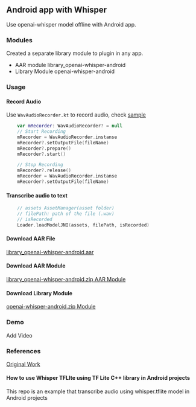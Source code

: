 ## Android app with Whisper

Use openai-whisper model offline with Android app.

### Modules
Created a separate library module to plugin in any app.

- AAR module library_openai-whisper-android
- Library Module openai-whisper-android

### Usage
#### Record Audio
Use `WavAudioRecorder.kt` to record audio, check [sample](https://github.com/DastanIqbal/openai-whisper-android/blob/master/app/src/main/java/com/whisper/android/tflitecpp/MainActivity.kt)
```kotlin
    var mRecorder: WavAudioRecorder? = null
    // Start Recording
    mRecorder = WavAudioRecorder.instanse
    mRecorder?.setOutputFile(fileName)
    mRecorder?.prepare()
    mRecorder?.start()

    // Stop Recording
    mRecorder?.release()
    mRecorder = WavAudioRecorder.instanse
    mRecorder?.setOutputFile(fileName)
```

#### Transcribe audio to text
```kotlin
    // assets AssetManager(asset folder)
    // filePath: path of the file (.wav)
    // isRecorded 
    Loader.loadModelJNI(assets, filePath, isRecorded)
```

#### Download AAR File
[library_openai-whisper-android.aar](https://github.com/DastanIqbal/openai-whisper-android/raw/master/download/library_openai-whisper-android.aar)

#### Download AAR Module
[library_openai-whisper-android.zip AAR Module](https://github.com/DastanIqbal/openai-whisper-android/raw/master/download/library_openai-whisper-android.zip)

#### Download Library Module
[openai-whisper-android.zip Module](https://github.com/DastanIqbal/openai-whisper-android/raw/master/download/openai-whisper-android.zip)


### Demo
Add Video

### References

[Original Work](https://github.com/usefulsensors/openai-whisper)

#### How to use Whisper TFLIte using TF Lite C++ library in Android projects

This repo is an example that transcribe audio using whisper.tflite model in Android projects

